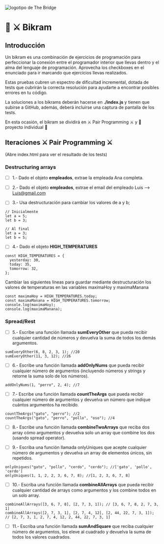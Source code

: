 ![logotipo de The Bridge](https://user-images.githubusercontent.com/27650532/77754601-e8365180-702b-11ea-8bed-5bc14a43f869.png  "logotipo de The Bridge")

# :european_castle: :crossed_swords: Bikram #

## Introducción ##
Un bikram es una combinación de ejercicios de programación para perfeccionar la conexión entre el programador interior que llevas dentro y el alma del lenguaje de programación. Aprovecha los checkboxes en el enunciado para ir marcando que ejercicios llevas realizados.

Estas pruebas cubren un espectro de dificultad incremental, dotada de tests que cubrirán la correcta resolución para ayudarte a encontrar posibles errores en tu código.

La soluciones a los bikrams deberán hacerse en **./index.js** y tienen que subirse a GitHub, además, deberá incluirse una captura de pantalla de los tests.

En esta ocasión, el bikram se dividirá en :crossed_swords: Pair Programming :crossed_swords: y :european_castle: proyecto individual :european_castle:

## Iteraciones :crossed_swords: Pair Programming :crossed_swords: ##

(Abre index.html para ver el resultado de los tests)

### Destructuring arrays ###

- [ ] 1.- Dado el objeto **empleados**, extrae la empleada Ana completa.

- [ ] 2.- Dado el objeto **empleados**, extrae el email del empleado Luis --> Luis@gmail.com

- [ ] 3.- Usa destructuración para cambiar los valores de a y b;

```
// Inicialmente
let a = 5;
let b = 3;

// Al final
let a = 3;
let b = 5;
```

- [ ] 4.- Dado el objeto **HIGH_TEMPERATURES**
```
const HIGH_TEMPERATURES = {
  yesterday: 30,
  today: 35,
  tomorrow: 32,
};

```

Cambiar las siguientes líneas para guardar mediante destructuración los valores de temperaturas en las variables maximaHoy y maximaManana

```
const maximaHoy = HIGH_TEMPERATURES.today;
const maximaManana = HIGH_TEMPERATURES.tomorrow;
console.log(maximaHoy);
console.log(maximaManana);

```

### Spread/Rest ###

- [ ] 5.- Escribe una función llamada **sumEveryOther** que pueda recibir cualquier cantidad de números y devuelva la suma de todos los demás argumentos.
```
sumEveryOther(6, 8, 2, 3, 1); //20
sumEveryOther(11, 3, 12); //26
```

- [ ] 6.- Escribe una función llamada **addOnlyNums** que pueda recibir cualquier número de argumentos (incluyendo números y strings y retorne la suma solo de los números).
```
addOnlyNums(1, "perro", 2, 4); //7
```


- [ ] 7.- Escribe una función llamada **countTheArgs** que pueda recibir cualquier número de argumentos y devuelva un número que indique cuántos argumentos ha recibido.

```
countTheArgs("gato", "perro"); //2
countTheArgs("gato", "perro", "pollo", "oso"); //4

```

- [ ] 8.- Escribe una función llamada **combineTwoArrays** que reciba dos array cómo argumentos y devuelva solo un array que combine los dos (usando spread operator).

- [ ] 9.- Escriba una función llamada onlyUniques que acepte cualquier número de argumentos y devuelva un array de elementos únicos, sin repetidos.
 ```
 onlyUniques("gato", "pollo", "cerdo", "cerdo"); //['gato', 'pollo', 'cerdo']
onlyUniques(1, 1, 2, 2, 3, 6, 7, 8); //[1, 2, 3, 6, 7, 8]
```

- [ ] 10.- Escriba una función llamada **combineAllArrays** que pueda recibir cualquier cantidad de arrays como argumentos y los combine todos en un solo array.

```
combineAllArrays([3, 6, 7, 8], [2, 7, 3, 1]); // [3, 6, 7, 8, 2, 7, 3, 1]
combineAllArrays([2, 7, 3, 1], [2, 7, 4, 12], [2, 44, 22, 7, 3, 1]); // [2, 7, 3, 1, 2, 7, 4, 12, 2, 44, 22, 7, 3, 1]
```

- [ ] 11.- Escriba una función llamada **sumAndSquare** que reciba cualquier número de argumentos, los eleve al cuadrado y devuelva la suma de todos los valores cuadrados.